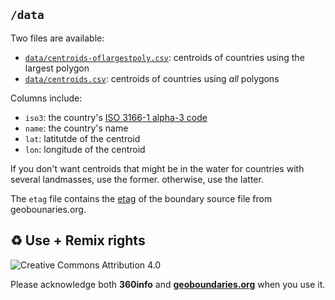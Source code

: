 ## `/data`

Two files are available:

- [`data/centroids-oflargestpoly.csv`](data/centroids-oflargestpoly.csv): centroids of countries using the largest polygon
- [`data/centroids.csv`](data/centroids.csv): centroids of countries using _all_ polygons

Columns include:

- `iso3`: the country's [ISO 3166-1 alpha-3 code](https://en.wikipedia.org/wiki/ISO_3166-1_alpha-3)
- `name`: the country's name
- `lat`: latitutde of the centroid
- `lon`: longitude of the centroid

If you don't want centroids that might be in the water for countries with several landmasses, use the former. otherwise, use the latter.

The `etag` file contains the [etag](https://developer.mozilla.org/en-US/docs/Web/HTTP/Headers/ETag) of the boundary source file from geobounaries.org.

## ♻️ Use + Remix rights

![[Creative Commons Attribution 4.0](https://creativecommons.org/licenses/by/4.0)](https://mirrors.creativecommons.org/presskit/buttons/80x15/png/by.png)

Please acknowledge both **360info** and [**geoboundaries.org**](https://geoboundaries.org) when you use it.
